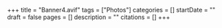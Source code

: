 +++
title = "Banner4.avif"
tags = ["Photos"]
categories = []
startDate = ""
draft = false
pages = []
description = ""
citations = []
+++
